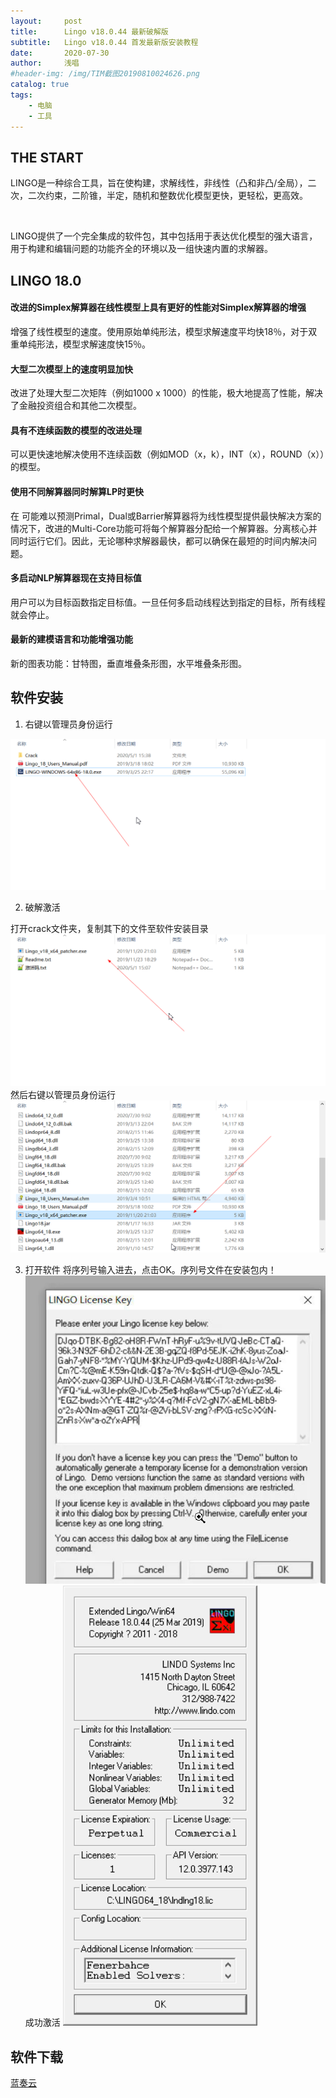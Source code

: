 ```yaml
---
layout:     post
title:      Lingo v18.0.44 最新破解版
subtitle:   Lingo v18.0.44 首发最新版安装教程
date:       2020-07-30
author:     浅唱
#header-img: /img/TIM截图20190810024626.png
catalog: true
tags:
    - 电脑
    - 工具
---
```



## THE START

LINGO是一种综合工具，旨在使构建，求解线性，非线性（凸和非凸/全局），二次，二次约束，二阶锥，半定，随机和整数优化模型更快，更轻松，更高效。   

​

LINGO提供了一个完全集成的软件包，其中包括用于表达优化模型的强大语言，用于构建和编辑问题的功能齐全的环境以及一组快速内置的求解器。      
   
## LINGO 18.0

#### 改进的Simplex解算器在线性模型上具有更好的性能对Simplex解算器的增强

增强了线性模型的速度。使用原始单纯形法，模型求解速度平均快18％，对于双重单纯形法，模型求解速度快15％。

#### 大型二次模型上的速度明显加快

改进了处理大型二次矩阵（例如1000 x 1000）的性能，极大地提高了性能，解决了金融投资组合和其他二次模型。

#### 具有不连续函数的模型的改进处理

可以更快速地解决使用不连续函数（例如MOD（x，k），INT（x），ROUND（x））的模型。

#### 使用不同解算器同时解算LP时更快

在 可能难以预测Primal，Dual或Barrier解算器将为线性模型提供最快解决方案的情况下，改进的Multi-Core功能可将每个解算器分配给一个解算器。分离核心并同时运行它们。因此，无论哪种求解器最快，都可以确保在最短的时间内解决问题。

#### 多启动NLP解算器现在支持目标值

用户可以为目标函数指定目标值。一旦任何多启动线程达到指定的目标，所有线程就会停止。

#### 最新的建模语言和功能增强功能

新的图表功能：甘特图，垂直堆叠条形图，水平堆叠条形图。

      
## 软件安装

1. 右键以管理员身份运行

![QQ拼音截图20200730144034.png](/img/QQ拼音截图20200730144034.png)

2. 破解激活

打开crack文件夹，复制其下的文件至软件安装目录
![QQ拼音截图20200730144301.png](/img/QQ拼音截图20200730144301.png)
然后右键以管理员身份运行
![QQ拼音截图20200730144435.png](/img/QQ拼音截图20200730144435.png)

3. 打开软件
将序列号输入进去，点击OK。序列号文件在安装包内！
![QQ拼音截图20200730144518.png](/img/QQ拼音截图20200730144518.png)
成功激活
![QQ拼音截图20200730144610.png](/img/QQ拼音截图20200730144610.png)

## 软件下载
[蓝奏云](https://wwa.lanzous.com/i3mrTf4nwrg)